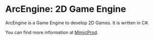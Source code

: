ArcEngine: 2D Game Engine
==========

ArcEngine is a Game Engine to develop 2D Games. It is written in C#.

You can find more information at [MimicProd](http://www.mimicprod.net).
